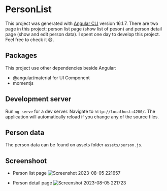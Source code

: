 # PersonList

This project was generated with [Angular CLI](https://github.com/angular/angular-cli) version 16.1.7. There are two page in this project: person list page (show list of peson) and person detail page (show and edit person data). I spent one day to develop this project. Feel free to check it 😄.

## Packages

This project use other dependencies beside Angular:
- @angular/material for UI Component
- momentjs

## Development server

Run `ng serve` for a dev server. Navigate to `http://localhost:4200/`. The application will automatically reload if you change any of the source files. 

## Person data

The person data can be found on assets folder `assets/person.js`.

## Screenshoot

- Person list page
![Screenshot 2023-08-05 221657](https://github.com/MalvinJu/PersonList/assets/19385651/0e8167d7-543f-4aa6-8a37-f57a13c34939)

- Person detail page
![Screenshot 2023-08-05 221723](https://github.com/MalvinJu/PersonList/assets/19385651/58cb6291-5fc9-4cd7-99d7-bffc70c0d234)

